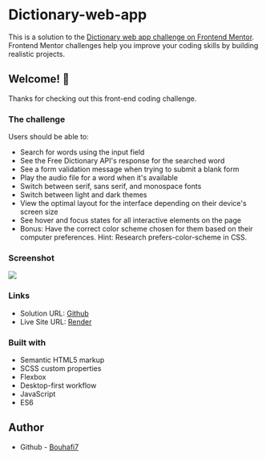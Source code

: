 # Dictionary-web-app

This is a solution to the [Dictionary web app challenge on Frontend Mentor](https://www.frontendmentor.io/challenges/url-shortening-api-landing-page-2ce3ob-G). Frontend Mentor challenges help you improve your coding skills by building realistic projects.

## Welcome! 👋

Thanks for checking out this front-end coding challenge.

### The challenge

Users should be able to:

- Search for words using the input field
- See the Free Dictionary API's response for the searched word
- See a form validation message when trying to submit a blank form
- Play the audio file for a word when it's available
- Switch between serif, sans serif, and monospace fonts
- Switch between light and dark themes
- View the optimal layout for the interface depending on their device's screen size
- See hover and focus states for all interactive elements on the page
- Bonus: Have the correct color scheme chosen for them based on their computer preferences. Hint: Research prefers-color-scheme in CSS.

### Screenshot

![](https://res.cloudinary.com/dz209s6jk/image/upload/v1674240170/Challenges/rbnegnvjzuku1uozm39c.jpg)

### Links

-   Solution URL: [Github](https://github.com/Bouhafi7/Dictionary-web-app)
-   Live Site URL: [Render](https://dictionary-web-app.onrender.com)

### Built with

-   Semantic HTML5 markup
-   SCSS custom properties
-   Flexbox
-   Desktop-first workflow
-   JavaScript
-   ES6

## Author

-   Github - [Bouhafi7](https://github.com/Bouhafi7)
